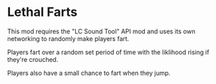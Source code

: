 # Lethal Farts
This mod requires the "LC Sound Tool" API mod and uses its own networking to randomly make players fart.

Players fart over a random set period of time with the liklihood rising if they're crouched.

Players also have a small chance to fart when they jump.